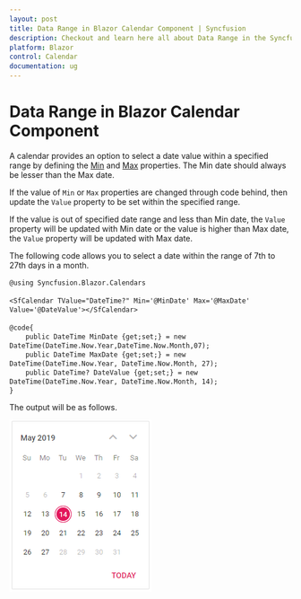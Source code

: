 ```yaml
---
layout: post
title: Data Range in Blazor Calendar Component | Syncfusion
description: Checkout and learn here all about Data Range in the Syncfusion Blazor Calendar component and much more.
platform: Blazor
control: Calendar
documentation: ug
---
```


# Data Range in Blazor Calendar Component

A calendar provides an option to select a date value within a specified range by defining the [Min](https://help.syncfusion.com/cr/blazor/Syncfusion.Blazor.Calendars.CalendarBase-1.html#Syncfusion_Blazor_Calendars_CalendarBase_1_Min) and [Max](https://help.syncfusion.com/cr/blazor/Syncfusion.Blazor.Calendars.CalendarBase-1.html#Syncfusion_Blazor_Calendars_CalendarBase_1_Max) properties. The Min date should always be lesser than the Max date.

If the value of `Min` or `Max` properties are changed
through code behind, then update the `Value` property to be set within the  specified range.

If the value is out of specified date range and less than Min date, the `Value` property will be updated with Min date or the value is higher than Max date, the `Value` property will be updated with Max date.

The following code allows you to select a date within the range of 7th to 27th days in a month.

```cshtml
@using Syncfusion.Blazor.Calendars

<SfCalendar TValue="DateTime?" Min='@MinDate' Max='@MaxDate' Value='@DateValue'></SfCalendar>

@code{
    public DateTime MinDate {get;set;} = new DateTime(DateTime.Now.Year,DateTime.Now.Month,07);
    public DateTime MaxDate {get;set;} = new DateTime(DateTime.Now.Year, DateTime.Now.Month, 27);
    public DateTime? DateValue {get;set;} = new DateTime(DateTime.Now.Year, DateTime.Now.Month, 14);
}
```

The output will be as follows.

![calendar](./images/date_range.png)